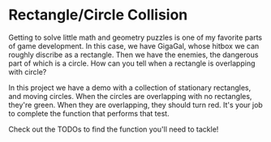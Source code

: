 # Rectangle/Circle Collision

Getting to solve little math and geometry puzzles is one of my favorite parts of game development. In this case, we have GigaGal, whose hitbox we can roughly discribe as a rectangle. Then we have the enemies, the dangerous part of which is a circle. How can you tell when a rectangle is overlapping with circle?

In this project we have a demo with a collection of stationary rectangles, and moving circles. When the circles are overlapping with no rectangles, they're green. When they are overlapping, they should turn red. It's your job to complete the function that performs that test.

Check out the TODOs to find the function you'll need to tackle!
